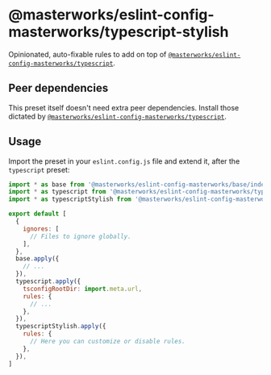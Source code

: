 # @masterworks/eslint-config-masterworks/typescript-stylish

Opinionated, auto-fixable rules to add on top of [`@masterworks/eslint-config-masterworks/typescript`](../typescript/README.md).

## Peer dependencies

This preset itself doesn't need extra peer dependencies. Install those dictated by [`@masterworks/eslint-config-masterworks/typescript`](../typescript/README.md).

## Usage

Import the preset in your `eslint.config.js` file and extend it, after the `typescript` preset:

```js
import * as base from '@masterworks/eslint-config-masterworks/base/index.js'
import * as typescript from '@masterworks/eslint-config-masterworks/typescript/index.js'
import * as typescriptStylish from '@masterworks/eslint-config-masterworks/typescript-stylish/index.js'

export default [
  {
    ignores: [
      // Files to ignore globally.
    ],
  },
  base.apply({
    // ...
  }),
  typescript.apply({
    tsconfigRootDir: import.meta.url,
    rules: {
      // ...
    },
  }),
  typescriptStylish.apply({
    rules: {
      // Here you can customize or disable rules.
    },
  }),
]
```
